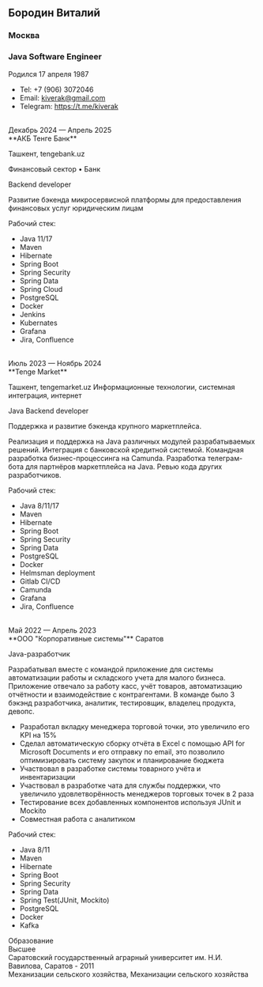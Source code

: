 ## Бородин Виталий

### Москва

### Java Software Engineer

Родился 17 апреля 1987

- Tel: +7 (906) 3072046
- Email: kiverak@gmail.com
- Telegram: https://t.me/kiverak

<br>
Декабрь 2024 — Апрель 2025<br>
**АКБ Тенге Банк**

Ташкент, tengebank.uz

Финансовый сектор
• Банк

Backend developer

Развитие бэкенда микросервисной платформы для предоставления финансовых услуг юридическим лицам

Рабочий стек:

- Java 11/17
- Maven
- Hibernate
- Spring Boot
- Spring Security
- Spring Data
- Spring Cloud
- PostgreSQL
- Docker
- Jenkins
- Kubernates
- Grafana
- Jira, Confluence

<br>
Июль 2023 — Ноябрь 2024<br>
**Tenge Market**

Ташкент, tengemarket.uz
Информационные технологии, системная интеграция, интернет

Java Backend developer

Поддержка и развитие бэкенда крупного маркетплейса.

Реализация и поддержка на Java различных модулей разрабатываемых решений.
Интеграция с банковской кредитной системой.
Командная разработка бизнес-процессинга на Camunda.
Разработка телеграм-бота для партнёров маркетплейса на Java.
Ревью кода других разработчиков.

Рабочий стек:

- Java 8/11/17
- Maven
- Hibernate
- Spring Boot
- Spring Security
- Spring Data
- PostgreSQL
- Docker
- Helmsman deployment
- Gitlab CI/CD
- Camunda
- Grafana
- Jira, Confluence

<br>
Май 2022 — Апрель 2023<br>
**ООО "Корпоративные системы"**
Саратов

Java-разработчик

Разрабатывал вместе с командой приложение для системы автоматизации работы и складского учета для малого бизнеса. Приложение отвечало за работу касс, учёт товаров, автоматизацию отчётности и взаимодействие с контрагентами. В команде
было 3 бэкэнд разработчика, аналитик, тестировщик, владелец продукта, девопс.

- Разработал вкладку менеджера торговой точки, это увеличило его KPI на 15%
- Сделал автоматическую сборку отчёта в Excel с помощью API for Microsoft Documents и его
  отправку по email, это позволило оптимизировать систему закупок и планирование бюджета
- Участвовал в разработке системы товарного учёта и инвентаризации
- Участвовал в разработке чата для службы поддержки, что увеличило удовлетворённость менеджеров торговых точек в 2 раза
- Тестирование всех добавленных компонентов используя JUnit и Mockito
- Совместная работа с аналитиком

Рабочий стек:

- Java 8/11
- Maven
- Hibernate
- Spring Boot
- Spring Security
- Spring Data
- Spring Test(JUnit, Mockito)
- PostgreSQL
- Docker
- Kafka

Образование<br>
Высшее<br>
Саратовский государственный аграрный университет им. Н.И. Вавилова, Саратов - 2011<br>
Механизации сельского хозяйства, Механизации сельского хозяйства

